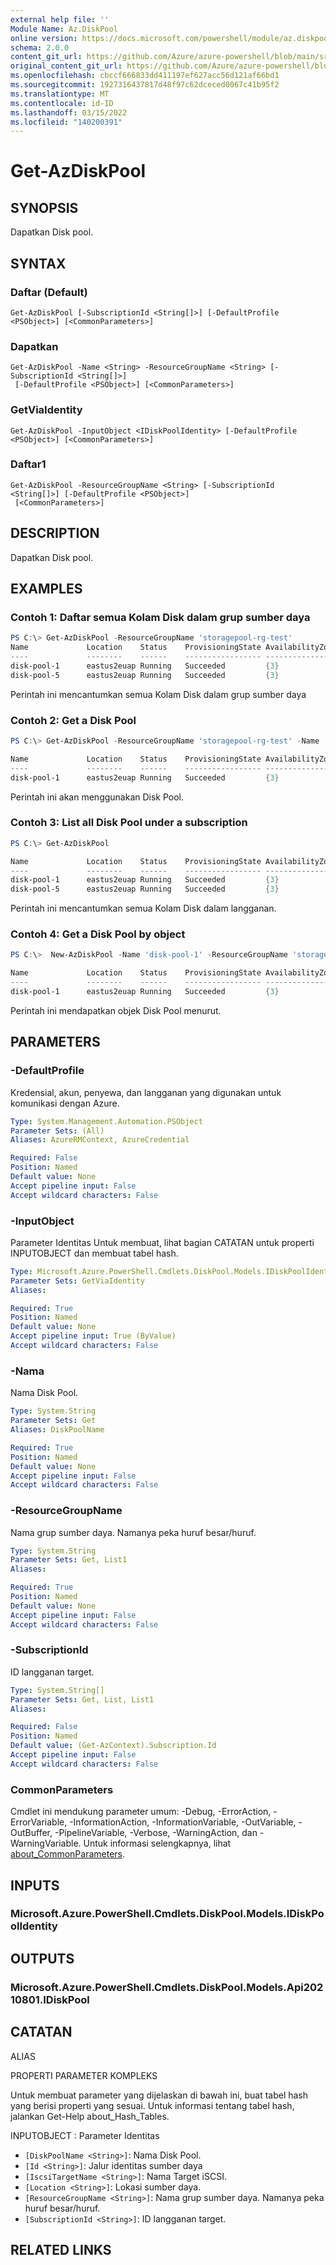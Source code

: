 ```yaml
---
external help file: ''
Module Name: Az.DiskPool
online version: https://docs.microsoft.com/powershell/module/az.diskpool/get-azdiskpool
schema: 2.0.0
content_git_url: https://github.com/Azure/azure-powershell/blob/main/src/DiskPool/help/Get-AzDiskPool.md
original_content_git_url: https://github.com/Azure/azure-powershell/blob/main/src/DiskPool/help/Get-AzDiskPool.md
ms.openlocfilehash: cbccf666833dd411197ef627acc56d121af66bd1
ms.sourcegitcommit: 1927316437817d48f97c62dceced0067c41b95f2
ms.translationtype: MT
ms.contentlocale: id-ID
ms.lasthandoff: 03/15/2022
ms.locfileid: "140200391"
---
```

# Get-AzDiskPool

## SYNOPSIS
Dapatkan Disk pool.

## SYNTAX

### Daftar (Default)
```
Get-AzDiskPool [-SubscriptionId <String[]>] [-DefaultProfile <PSObject>] [<CommonParameters>]
```

### Dapatkan
```
Get-AzDiskPool -Name <String> -ResourceGroupName <String> [-SubscriptionId <String[]>]
 [-DefaultProfile <PSObject>] [<CommonParameters>]
```

### GetViaIdentity
```
Get-AzDiskPool -InputObject <IDiskPoolIdentity> [-DefaultProfile <PSObject>] [<CommonParameters>]
```

### Daftar1
```
Get-AzDiskPool -ResourceGroupName <String> [-SubscriptionId <String[]>] [-DefaultProfile <PSObject>]
 [<CommonParameters>]
```

## DESCRIPTION
Dapatkan Disk pool.

## EXAMPLES

### Contoh 1: Daftar semua Kolam Disk dalam grup sumber daya
```powershell
PS C:\> Get-AzDiskPool -ResourceGroupName 'storagepool-rg-test'
Name             Location    Status    ProvisioningState AvailabilityZone
----             --------    ------    ----------------- ----------------
disk-pool-1      eastus2euap Running   Succeeded         {3}
disk-pool-5      eastus2euap Running   Succeeded         {3}
```

Perintah ini mencantumkan semua Kolam Disk dalam grup sumber daya

### Contoh 2: Get a Disk Pool
```powershell
PS C:\> Get-AzDiskPool -ResourceGroupName 'storagepool-rg-test' -Name 'disk-pool-1'

Name             Location    Status    ProvisioningState AvailabilityZone
----             --------    ------    ----------------- ----------------
disk-pool-1      eastus2euap Running   Succeeded         {3}
```

Perintah ini akan menggunakan Disk Pool.

### Contoh 3:  List all Disk Pool under a subscription
```powershell
PS C:\> Get-AzDiskPool

Name             Location    Status    ProvisioningState AvailabilityZone
----             --------    ------    ----------------- ----------------
disk-pool-1      eastus2euap Running   Succeeded         {3}
disk-pool-5      eastus2euap Running   Succeeded         {3}
```

Perintah ini mencantumkan semua Kolam Disk dalam langganan.

### Contoh 4: Get a Disk Pool by object
```powershell
PS C:\>  New-AzDiskPool -Name 'disk-pool-1' -ResourceGroupName 'storagepool-rg-test' -Location 'westeurope' -SkuName 'Standard' -SkuTier 'Standard' -SubnetId '/subscriptions/xxxxxxxx-xxxx-xxxx-xxxx-xxxxxxxxxxxx/resourceGroups/storagepool-rg-test/providers/Microsoft.Network/virtualNetworks/disk-pool-vnet/subnets/default' -AvailabilityZone "1" | Get-AzDiskPool

Name             Location    Status    ProvisioningState AvailabilityZone
----             --------    ------    ----------------- ----------------
disk-pool-1      eastus2euap Running   Succeeded         {3}
```

Perintah ini mendapatkan objek Disk Pool menurut.

## PARAMETERS

### -DefaultProfile
Kredensial, akun, penyewa, dan langganan yang digunakan untuk komunikasi dengan Azure.

```yaml
Type: System.Management.Automation.PSObject
Parameter Sets: (All)
Aliases: AzureRMContext, AzureCredential

Required: False
Position: Named
Default value: None
Accept pipeline input: False
Accept wildcard characters: False
```

### -InputObject
Parameter Identitas Untuk membuat, lihat bagian CATATAN untuk properti INPUTOBJECT dan membuat tabel hash.

```yaml
Type: Microsoft.Azure.PowerShell.Cmdlets.DiskPool.Models.IDiskPoolIdentity
Parameter Sets: GetViaIdentity
Aliases:

Required: True
Position: Named
Default value: None
Accept pipeline input: True (ByValue)
Accept wildcard characters: False
```

### -Nama
Nama Disk Pool.

```yaml
Type: System.String
Parameter Sets: Get
Aliases: DiskPoolName

Required: True
Position: Named
Default value: None
Accept pipeline input: False
Accept wildcard characters: False
```

### -ResourceGroupName
Nama grup sumber daya.
Namanya peka huruf besar/huruf.

```yaml
Type: System.String
Parameter Sets: Get, List1
Aliases:

Required: True
Position: Named
Default value: None
Accept pipeline input: False
Accept wildcard characters: False
```

### -SubscriptionId
ID langganan target.

```yaml
Type: System.String[]
Parameter Sets: Get, List, List1
Aliases:

Required: False
Position: Named
Default value: (Get-AzContext).Subscription.Id
Accept pipeline input: False
Accept wildcard characters: False
```

### CommonParameters
Cmdlet ini mendukung parameter umum: -Debug, -ErrorAction, -ErrorVariable, -InformationAction, -InformationVariable, -OutVariable, -OutBuffer, -PipelineVariable, -Verbose, -WarningAction, dan -WarningVariable. Untuk informasi selengkapnya, lihat [about_CommonParameters](http://go.microsoft.com/fwlink/?LinkID=113216).

## INPUTS

### Microsoft.Azure.PowerShell.Cmdlets.DiskPool.Models.IDiskPoolIdentity

## OUTPUTS

### Microsoft.Azure.PowerShell.Cmdlets.DiskPool.Models.Api20210801.IDiskPool

## CATATAN

ALIAS

PROPERTI PARAMETER KOMPLEKS

Untuk membuat parameter yang dijelaskan di bawah ini, buat tabel hash yang berisi properti yang sesuai. Untuk informasi tentang tabel hash, jalankan Get-Help about_Hash_Tables.


INPUTOBJECT <IDiskPoolIdentity>: Parameter Identitas
  - `[DiskPoolName <String>]`: Nama Disk Pool.
  - `[Id <String>]`: Jalur identitas sumber daya
  - `[IscsiTargetName <String>]`: Nama Target iSCSI.
  - `[Location <String>]`: Lokasi sumber daya.
  - `[ResourceGroupName <String>]`: Nama grup sumber daya. Namanya peka huruf besar/huruf.
  - `[SubscriptionId <String>]`: ID langganan target.

## RELATED LINKS

